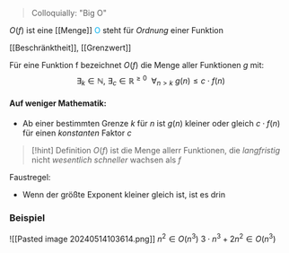 > Colloquially: "Big O"

$O(f)$ ist eine [[Menge]]
<span style="color:rgb(0, 176, 240)">O</span> steht für _Ordnung_ einer Funktion

[[Beschränktheit]],  [[Grenzwert]]


Für eine Funktion f bezeichnet $O(f)$ die Menge aller Funktionen $g$ mit:
$$\exists_{k} \in \mathbb{N},\ \exists_{c} \in \mathbb{R}^{\geq 0}\ \ \forall_{n \gt k}\ g(n) \leq c \cdot f(n)$$

#### Auf weniger Mathematik:
- Ab einer bestimmten Grenze $k$ für $n$ ist $g(n)$ kleiner oder gleich $c \cdot f(n)$ für einen _konstanten_ Faktor $c$

> [!hint] Definition
> $O(f)$ ist die Menge allerr Funktionen, die _langfristig_ nicht _wesentlich schneller_ wachsen als $f$


Faustregel:
- Wenn der größte Exponent kleiner gleich ist, ist es drin

### Beispiel
![[Pasted image 20240514103614.png]]
$n^{2}\in O(n^3)$
$3 \cdot n^{3} + 2n^{2}\in O(n^3)$ 